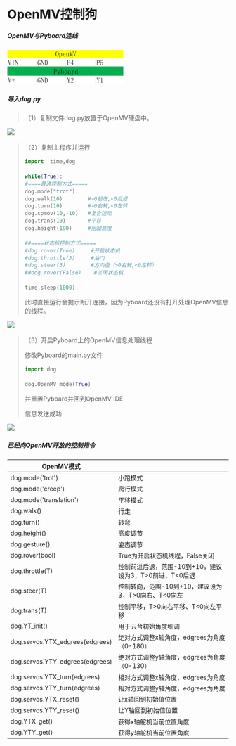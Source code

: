 # OpenMV控制狗

##### OpenMV与Pyboard连线

![](/pic/ch4/4.4.4/1.png) 

##### 导入dog.py

>（1）复制文件dog.py放置于OpenMV硬盘中。

![](/pic/ch4/4.4.4/2.png) 

>（2）复制主程序并运行
>
>```python
>import  time,dog
>
>while(True):
>#====普通控制方式=====
>dog.mode("trot")
>dog.walk(10)        #>0前进,<0后退
>dog.turn(10)        #>0右转,<0左转
>dog.cpmov(10,-10)   #复合运动
>dog.trans(10)       #平移
>dog.height(190)     #抬腿高度
>
>##====状态机控制方式=====
>#dog.rover(True)     #开启状态机
>#dog.throttle(3)     #油门
>#dog.steer(3)        #方向盘（>0右转,<0左转）
>##dog.rover(False)    #关闭状态机
>
>time.sleep(1000)
>```
>
>此时直接运行会提示断开连接，因为Pyboard还没有打开处理OpenMV信息的线程。

![](/pic/ch4/4.4.4/3.png) 

>（3）开启Pyboard上的OpenMV信息处理线程
>
>修改Pyboard的main.py文件
>
>```python
>import dog
>
>dog.OpenMV_mode(True)
>```
>
>并重置Pyboard并回到OpenMV IDE
>
>信息发送成功

![](/pic/ch4/4.4.4/4.png) 

##### 已经向OpenMV开放的控制指令

| OpenMV模式                      |                                                         |
| ------------------------------- | ------------------------------------------------------- |
| dog.mode('trot')                | 小跑模式                                                |
| dog.mode('creep')               | 爬行模式                                                |
| dog.mode('translation')         | 平移模式                                                |
| dog.walk()                      | 行走                                                    |
| dog.turn()                      | 转弯                                                    |
| dog.height()                    | 高度调节                                                |
| dog.gesture()                   | 姿态调节                                                |
| dog.rover(bool)                 | True为开启状态机线程，False关闭                         |
| dog.throttle(T)                 | 控制前进后退，范围-10到+10，建议设为3，T>0前进、T<0后退 |
| dog.steer(T)                    | 控制转向，范围-10到+10，建议设为3，T>0向右、T<0向左     |
| dog.trans(T)                    | 控制平移，T>0向右平移、T<0向左平移                      |
| dog.YT_init()                   | 用于云台初始角度细调                                    |
| dog.servos.YTX_edgrees(edgrees) | 绝对方式调整x轴角度，edgrees为角度（0-180）             |
| dog.servos.YTY_edgrees(edgrees) | 绝对方式调整y轴角度，edgrees为角度（0-130）             |
| dog.servos.YTX_turn(edgrees)    | 相对方式调整x轴角度，edgrees为角度                      |
| dog.servos.YTY_turn(edgrees)    | 相对方式调整y轴角度，edgrees为角度                      |
| dog.servos.YTX_reset()          | 让x轴回到初始值位置                                     |
| dog.servos.YTY_reset()          | 让Y轴回到初始值位置                                     |
| dog.YTX_get()                   | 获得x轴舵机当前位置角度                                 |
| dog.YTY_get()                   | 获得y轴舵机当前位置角度                                 |